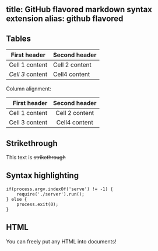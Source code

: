 title: GitHub flavored markdown syntax extension
alias: github flavored
---

## Tables

First header|Second header
------------|-------------
Cell 1 content|Cell 2 content
*Cell 3* content|Cell4 content

Column alignment:

First header|Second header
-----------:|:-----------:
Cell 1 content|Cell 2 content
Cell 3 content|Cell4 content

## Strikethrough

This text is ~~strikethrough~~

## Syntax highlighting

```
if(process.argv.indexOf('serve') != -1) {
    require('./server').run();
} else {
    process.exit(0);
}
```

## HTML

<p class="alert alert-info">You can freely put any HTML into documents!</p>
 